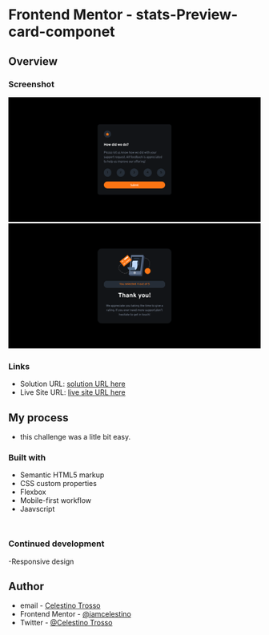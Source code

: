 # Frontend Mentor - stats-Preview-card-componet


## Overview

### Screenshot
![](images/Screenshot%202023-08-30%20at%2022-06-04%20Frontend%20Mentor%20Interactive%20rating%20component.png)
![](images/Screenshot%202023-08-30%20at%2022-07-09%20Frontend%20Mentor%20Interactive%20rating%20component.png)



### Links
- Solution URL: [solution URL here](https://github.com/iamcelestino/interactive-rating-component-main)
- Live Site URL: [live site URL here](https://iamcelestino.github.io/interactive-rating-component-main/)



## My process

- this challenge was a litle bit easy.

### Built with

- Semantic HTML5 markup
- CSS custom properties
- Flexbox
- Mobile-first workflow
- Jaavscript
```
```
```
```
### Continued development
-Responsive design

## Author
- email - [Celestino Trosso](trcelestino488@gmail.com)
- Frontend Mentor - [@iamcelestino](https://www.frontendmentor.io/profile/iamcelestino)
- Twitter - [@Celestino Trosso](https://twitter.com/CTrosso)

